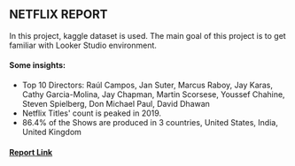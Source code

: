 ## NETFLIX REPORT

In this project, kaggle dataset is used. The main goal of this project is to get familiar with Looker Studio environment. <br>
#### Some insights:
<ul>
<li> Top 10 Directors: Raúl Campos, Jan Suter, Marcus Raboy, Jay Karas, Cathy Garcia-Molina, Jay Chapman, Martin Scorsese, Youssef Chahine, Steven Spielberg, Don Michael Paul, David Dhawan</li>
<li> Netflix Titles' count is peaked in 2019.</li>
<li> 86.4% of the Shows are produced in 3 countries, United States, India, United Kingdom </li>
</ul>

#### <a href= "https://lookerstudio.google.com/reporting/2ee60965-89bf-4608-8768-05304c504c6c/page/RNhoD">Report Link</a> 


